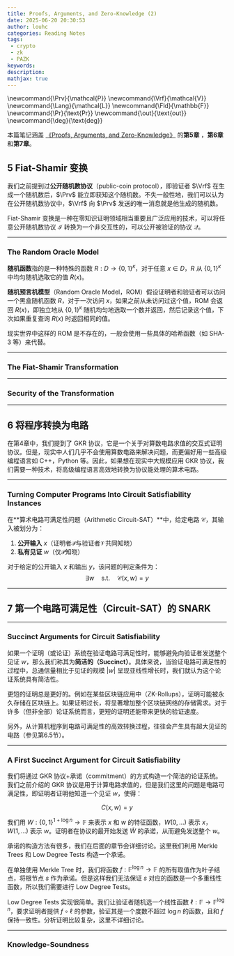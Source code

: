 ```yaml
---
title: Proofs, Arguments, and Zero-Knowledge (2)
date: 2025-06-20 20:30:53
author: louhc
categories: Reading Notes
tags:
 - crypto
 - zk
 - PAZK
keywords: 
description:
mathjax: true
---
```


\newcommand{\Prv}{\mathcal{P}}
\newcommand{\Vrf}{\mathcal{V}}
\newcommand{\Lang}{\mathcal{L}}
\newcommand{\Fld}{\mathbb{F}}
\newcommand{\Pr}{\text{Pr}}
\newcommand{\out}{\text{out}}
\newcommand{\deg}{\text{deg}}

本篇笔记涵盖 [《Proofs, Arguments, and Zero-Knowledge》](https://people.cs.georgetown.edu/jthaler/ProofsArgsAndZK.pdf) 的**第5章** ，**第6章**和**第7章**。

<!-- more -->

## 5 Fiat-Shamir 变换

我们之前提到过**公开随机数协议**（public-coin protocol），即验证者 $\Vrf$ 在生成一个随机数后，$\Prv$ 能立即获知这个随机数。不失一般性地，我们可以认为在公开随机数协议中，$\Vrf$ 向 $\Prv$ 发送的唯一消息就是他生成的随机数。

Fiat-Shamir 变换是一种在零知识证明领域相当重要且广泛应用的技术，可以将任意公开随机数协议 $\mathcal I$ 转换为一个非交互性的，可以公开被验证的协议 $\mathcal Q$。

---

### The Random Oracle Model

**随机函数**指的是一种特殊的函数 $R:D\to\{0,1\}^{\kappa}$，对于任意 $x\in D$，$R$ 从 $\{0,1\}^{\kappa}$ 中均匀随机选取它的值 $R(x)$。

**随机预言机模型**（Random Oracle Model，ROM）假设证明者和验证者可以访问一个黑盒随机函数 $R$，对于一次访问 $x$，如果之前从未访问过这个值，ROM 会返回 $R(x)$，即独立地从 $\{0,1\}^{\kappa}$ 随机均匀地选取一个数并返回，然后记录这个值，下次如果重复查询 $R(x)$ 时返回相同的值。

现实世界中这样的 ROM 是不存在的，一般会使用一些具体的哈希函数（如 SHA-3 等）来代替。

---

### The Fiat-Shamir Transformation

---

### Security of the Transformation

---

## 6 将程序转换为电路

在第4章中，我们提到了 GKR 协议，它是一个关于对算数电路求值的交互式证明协议。但是，现实中人们几乎不会使用算数电路来解决问题，而更偏好用一些高级编程语言如 C++，Python 等。因此，如果想在现实中大规模应用 GKR 协议，我们需要一种技术，将高级编程语言高效地转换为协议能处理的算术电路。

---

### Turning Computer Programs Into Circuit Satisfiability Instances

在**算术电路可满足性问题（Arithmetic Circuit-SAT）**中，给定电路 $\mathcal{C}$，其输入被划分为：

1. **公开输入** $x$（证明者$\mathcal{P}$与验证者$\mathcal{V}$共同知晓）
2. **私有见证** $w$（仅$\mathcal{P}$知晓）

对于给定的公开输入 $x$ 和输出 $y$，该问题的判定条件为：
$$
\exists w \quad \text{s.t.} \quad \mathcal{C}(x,w) = y
$$

---

## 7 第一个电路可满足性（Circuit-SAT）的 SNARK

---

### Succinct Arguments for Circuit Satisfiability

如果一个证明（或论证）系统在验证电路可满足性时，能够避免向验证者发送整个见证 $w$，那么我们称其为**简洁的（Succinct）**。具体来说，当验证电路可满足性的过程中，总通信量相比于见证的规模 $|w|$ 呈现亚线性增长时，我们就认为这个论证系统具有简洁性。

更短的证明总是更好的。例如在某些区块链应用中（ZK-Rollups），证明可能被永久存储在区块链上。如果证明过长，将显著增加整个区块链网络的存储需求。对于许多（但非全部）论证系统而言，更短的证明还能带来更快的验证速度。

另外，从计算机程序到电路可满足性的高效转换过程，往往会产生具有超大见证的电路（参见第6.5节）。

---

### A First Succinct Argument for Circuit Satisfiability

我们将通过 GKR 协议+承诺（commitment）的方式构造一个简洁的论证系统。我们之前介绍的 GKR 协议是用于计算电路求值的，但是我们这里的问题是电路可满足性，即证明者证明他知道一个见证 $w$，使得：

$$
C(x,w)=y
$$

我们用 $W:\{0,1\}^{1+\log n}\to\mathbb F$ 来表示 $x$ 和 $w$ 的特征函数，$W(0,...)$ 表示 $x$，$W(1,...)$ 表示 $w$。证明者在协议的最开始发送 $\tilde{W}$ 的承诺，从而避免发送整个 $w$。

承诺的构造方法有很多，我们在后面的章节会详细讨论。这里我们利用 Merkle Trees 和 Low Degree Tests 构造一个承诺。

在单独使用 Merkle Tree 时，我们将函数 $f:\mathbb F^{\log n}\to\mathbb F$ 的所有取值作为叶子结点，将根节点 $s$ 作为承诺。但是这样我们无法保证 $s$ 对应的函数是一个多重线性函数，所以我们需要进行 Low Degree Tests。

Low Degree Tests 实现很简单。我们让验证者随机选一个线性函数 $\ell:\mathbb F\to\mathbb F^{\log n}$，要求证明者提供 $f\circ\ell$ 的参数，验证其是一个度数不超过 $\log n$ 的函数，且和 $f$ 保持一致性。分析证明比较复杂，这里不详细讨论。

---

### Knowledge-Soundness

